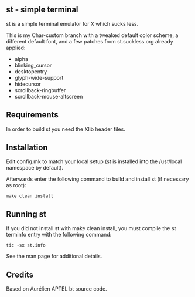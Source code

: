 st - simple terminal
--------------------
st is a simple terminal emulator for X which sucks less.

This is my Char-custom branch with a tweaked default color scheme, a different default font, and a few patches from st.suckless.org already applied:
* alpha
* blinking_cursor
* desktopentry
* glyph-wide-support
* hidecursor
* scrollback-ringbuffer
* scrollback-mouse-altscreen


Requirements
------------
In order to build st you need the Xlib header files.


Installation
------------
Edit config.mk to match your local setup (st is installed into
the /usr/local namespace by default).

Afterwards enter the following command to build and install st (if
necessary as root):

    make clean install


Running st
----------
If you did not install st with make clean install, you must compile
the st terminfo entry with the following command:

    tic -sx st.info

See the man page for additional details.

Credits
-------
Based on Aurélien APTEL <aurelien dot aptel at gmail dot com> bt source code.

